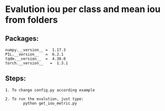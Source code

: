 # Evalution iou per class and mean iou from folders
## Packages:
```
numpy.__version__ =  1.17.3
PIL.__version__   =  6.2.1
tqdm.__version__  =  4.38.0
torch.__version__   =  1.3.1
```
## Steps:
```
1. To change config.py according example

2. To run the evalution, just type:
        python get_iou_metric.py 
```
